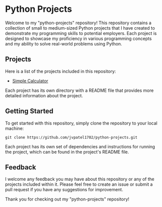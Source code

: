# Python Projects

Welcome to my "python-projects" repository! This repository contains a collection of small to medium-sized Python projects that I have created to demonstrate my programming skills to potential employers. Each project is designed to showcase my proficiency in various programming concepts and my ability to solve real-world problems using Python.

## Projects

Here is a list of the projects included in this repository:

- [Simple Calculator](https://github.com/jvpatel1702/python-projects/blob/main/simpleCalulator.py)

Each project has its own directory with a README file that provides more detailed information about the project.

## Getting Started

To get started with this repository, simply clone the repository to your local machine:

```git clone https://github.com/jvpatel1702/python-projects.git```


Each project has its own set of dependencies and instructions for running the project, which can be found in the project's README file.

## Feedback

I welcome any feedback you may have about this repository or any of the projects included within it. Please feel free to create an issue or submit a pull request if you have any suggestions for improvement.

Thank you for checking out my "python-projects" repository!
